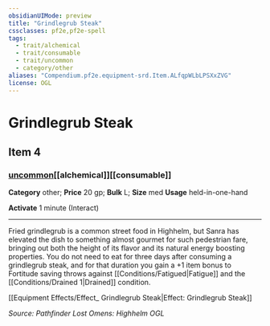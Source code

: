 ```yaml
---
obsidianUIMode: preview
title: "Grindlegrub Steak"
cssclasses: pf2e,pf2e-spell
tags:
  - trait/alchemical
  - trait/consumable
  - trait/uncommon
  - category/other
aliases: "Compendium.pf2e.equipment-srd.Item.ALfqpWLbLPSXxZVG"
license: OGL
---
```

# Grindlegrub Steak
## Item 4
### [uncommon](uncommon "Uncommon Rarity Trait")[[alchemical]][[consumable]]

**Category** other; 
**Price** 20 gp; 
**Bulk** L; **Size** med
**Usage** held-in-one-hand

**Activate** 1 minute (Interact)

* * *

Fried grindlegrub is a common street food in Highhelm, but Sanra has elevated the dish to something almost gourmet for such pedestrian fare, bringing out both the height of its flavor and its natural energy boosting properties. You do not need to eat for three days after consuming a grindlegrub steak, and for that duration you gain a +1 item bonus to Fortitude saving throws against [[Conditions/Fatigued|Fatigue]] and the [[Conditions/Drained 1|Drained]] condition.

[[Equipment Effects/Effect_ Grindlegrub Steak|Effect: Grindlegrub Steak]]

*Source: Pathfinder Lost Omens: Highhelm*
*OGL*